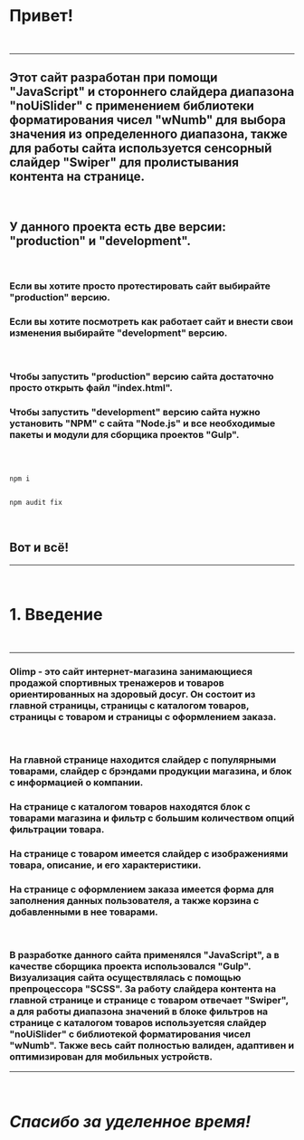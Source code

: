 # Привет!
&nbsp;

---
## Этот сайт разработан при помощи  "JavaScript" и стороннего слайдера диапазона "noUiSlider" с применением библиотеки форматирования чисел "wNumb" для выбора значения из определенного диапазона, также для работы сайта используется сенсорный слайдер "Swiper" для пролистывания контента на странице.
&nbsp;

## У данного проекта есть две версии: "production" и  "development".
&nbsp;

### Если вы хотите просто протестировать сайт выбирайте "production" версию.
### Если вы хотите посмотреть как работает сайт и внести свои изменения выбирайте "development" версию.
&nbsp;

### Чтобы запустить "production" версию сайта достаточно просто открыть файл "index.html".
### Чтобы запустить "development" версию сайта нужно установить "NPM" с сайта "Node.js" и все необходимые пакеты и модули для сборщика проектов "Gulp". 
&nbsp;

```

npm i

```

```

npm audit fix

```
&nbsp;

## **Вот и всё!**
---
&nbsp;

# 1. Введение
&nbsp;

---
### Olimp - это сайт интернет-магазина занимающиеся продажой спортивных тренажеров и товаров ориентированных на здоровый досуг. Он состоит из главной страницы, страницы с каталогом товаров, страницы с товаром и страницы с оформлением заказа.
&nbsp;

### На главной странице находится слайдер с популярными товарами, слайдер с брэндами продукции магазина, и блок с информацией о компании. 
### На странице с каталогом товаров находятся блок с товарами магазина и фильтр с большим количеством опций фильтрации товара.
### На странице с товаром имеется слайдер с изображениями товара, описание, и его характеристики.
### На странице с оформлением заказа имеется форма для заполнения данных пользователя, а также корзина с добавленными в нее товарами.
&nbsp;

### В разработке данного сайта применялся "JavaScript", а в качестве сборщика проекта использовался "Gulp". Визуализация сайта осуществлялась с помощью препроцессора "SCSS". За работу слайдера контента на главной странице и странице с товаром отвечает "Swiper", а для работы диапазона значений в блоке фильтров на странице с каталогом товаров используетсяя слайдер "noUiSlider" с библиотекой форматирования чисел "wNumb". Также весь сайт полностью валиден, адаптивен и оптимизирован для мобильных устройств.
---
&nbsp;

# ___Спасибо за уделенное время!___ 
